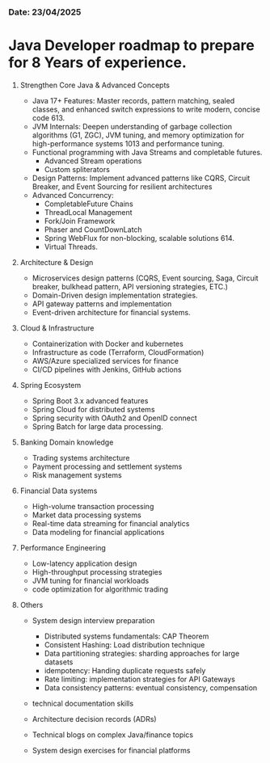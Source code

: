 ### Date: 23/04/2025
# Java Developer roadmap to prepare for 8 Years of experience.
1. Strengthen Core Java & Advanced Concepts
   * Java 17+ Features: Master records, pattern matching, sealed classes, and enhanced switch expressions to write modern, concise code 613. 
   * JVM Internals: Deepen understanding of garbage collection algorithms (G1, ZGC), JVM tuning, and memory optimization for high-performance systems 1013 and performance tuning.
   * Functional programming with Java Streams and completable futures.
     * Advanced Stream operations
     * Custom spliterators
   * Design Patterns: Implement advanced patterns like CQRS, Circuit Breaker, and Event Sourcing for resilient architectures
   * Advanced Concurrency:
     * CompletableFuture Chains
     * ThreadLocal Management
     * Fork/Join Framework
     * Phaser and CountDownLatch
     * Spring WebFlux for non-blocking, scalable solutions 614.
     * Virtual Threads.
2. Architecture & Design
    * Microservices design patterns (CQRS, Event sourcing, Saga, Circuit breaker, bulkhead pattern, API versioning strategies, ETC.)
    * Domain-Driven design implementation strategies.
    * API gateway patterns and implementation
    * Event-driven architecture for financial systems.
3. Cloud & Infrastructure
    * Containerization with Docker and kubernetes
    * Infrastructure as code (Terraform, CloudFormation)
    * AWS/Azure specialized services for finance
    * CI/CD pipelines with Jenkins, GitHub actions
   
4. Spring Ecosystem
    * Spring Boot 3.x advanced features
    * Spring Cloud for distributed systems
    * Spring security with OAuth2 and OpenID connect
    * Spring Batch for large data processing.
5. Banking Domain knowledge
    * Trading systems architecture
    * Payment processing and settlement systems
    * Risk management systems

6. Financial Data systems
   * High-volume transaction processing
   * Market data processing systems
   * Real-time data streaming for financial analytics
   * Data modeling for financial applications
7. Performance Engineering
    * Low-latency application design
    * High-throughput processing strategies
    * JVM tuning for financial workloads
    * code optimization for algorithmic trading
8. Others
   * System design interview preparation
     * Distributed systems fundamentals: CAP Theorem
     * Consistent Hashing: Load distribution technique
     * Data partitioning strategies: sharding approaches for large datasets
     * idempotency: Handing duplicate requests safely
     * Rate limiting: implementation strategies for API Gateways
     * Data consistency patterns: eventual consistency, compensation

   * technical documentation skills
   * Architecture decision records (ADRs)
   * Technical blogs on complex Java/finance topics
   * System design exercises for financial platforms